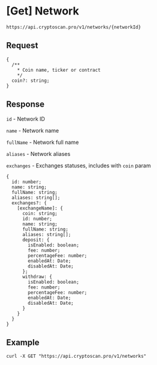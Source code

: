 # [Get] Network

```
https://api.cryptoscan.pro/v1/networks/{networkId}
```

## Request

```
{
  /**
    * Coin name, ticker or contract
    */
  coin?: string;
}
```

## Response

`id` - Network ID

`name` - Network name

`fullName` - Network full name

`aliases` - Network aliases

`exchanges` - Exchanges statuses, includes with `coin` param

```
{
  id: number;
  name: string;
  fullName: string;
  aliases: string[];
  exchanges?: {
    [exchangeName]: {
      coin: string;
      id: number;
      name: string;
      fullName: string;
      aliases: string[];
      deposit: {
        isEnabled: boolean;
        fee: number;
        percentageFee: number;
        enabledAt: Date;
        disabledAt: Date;
      };
      withdraw: {
        isEnabled: boolean;
        fee: number;
        percentageFee: number;
        enabledAt: Date;
        disabledAt: Date;
      }
    }
  }
}
```

## Example

```
curl -X GET "https://api.cryptoscan.pro/v1/networks"
```
